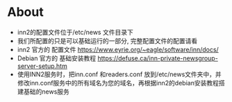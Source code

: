 # About
* inn2的配置文件位于/etc/news 文件目录下
* 我们所配置的只是可以基础运行的一部分, 完整配置文件的配置请看
* inn2 官方的 配置文件 https://www.eyrie.org/~eagle/software/inn/docs/
* Debian 官方的 基础安装教程 https://defuse.ca/inn-private-newsgroup-server-setup.htm
* 使用INN2服务时，把inn.conf 和readers.conf 放到/etc/news文件夹中，并修改inn.conf服务中的所有域名为您的域名，再根据inn2的debian安装教程搭建基础的news服务